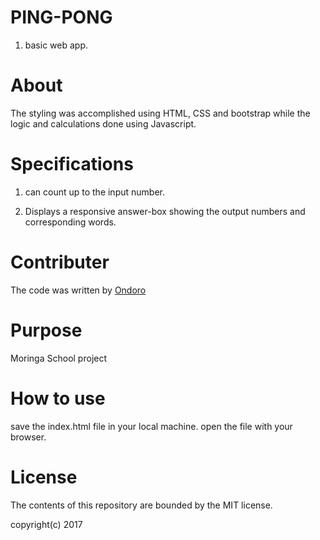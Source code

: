 # PING-PONG

1.  basic web app.

# About

The styling was accomplished using HTML, CSS and bootstrap while the logic and calculations done using Javascript.

# Specifications

1. can count up to the input number.


2. Displays a responsive answer-box showing the output numbers and  corresponding words.

# Contributer

The code was written by [Ondoro](https://github.com/Ondoro)

# Purpose

Moringa School project

# How to use

save the index.html file in your local machine. open the file with your browser.


# License


The contents of this repository are bounded by the MIT license.

copyright(c) 2017
